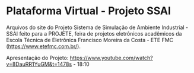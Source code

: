 # Plataforma Virtual - Projeto SSAI
 
Arquivos do site do Projeto Sistema de Simulação de Ambiente Industrial - SSAI feito para a PROJETE, feira de projetos eletrônicos acadêmicos da Escola Técnica de Eletrônica Francisco Moreira da Costa - ETE FMC (https://www.etefmc.com.br/).

Apresentação do Projeto: https://www.youtube.com/watch?v=8DauRR1YuGM&t=1478s - 18:10